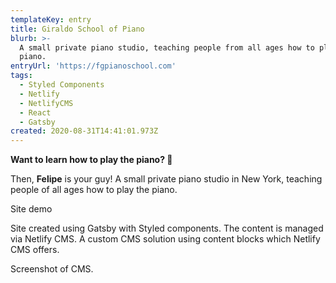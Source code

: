 ```yaml
---
templateKey: entry
title: Giraldo School of Piano
blurb: >-
  A small private piano studio, teaching people from all ages how to play the
  piano. 
entryUrl: 'https://fgpianoschool.com'
tags:
  - Styled Components
  - Netlify
  - NetlifyCMS
  - React
  - Gatsby
created: 2020-08-31T14:41:01.973Z
---
```

**Want to learn how to play the piano? 🎹**

Then, **Felipe** is your guy! A small private piano studio in New York, teaching people of all ages how to play the piano. 

<span class="entryMedia" thumb="undefined" full="https://res.cloudinary.com/dgjsyaqlh/video/upload/v1598885353/The_Giraldo_School_of_Piano_mmi5o8.mp4" type="video">Site demo</span>

Site created using Gatsby with Styled components. The content is managed via Netlify CMS. A custom CMS solution using content blocks which Netlify CMS offers.

<span class="entryMedia" thumb="undefined" full="https://res.cloudinary.com/dgjsyaqlh/image/upload/v1598885357/Screen_Shot_2020-08-31_at_10.46.58_AM_ibsnsb.png" type="image">Screenshot of CMS.</span>
